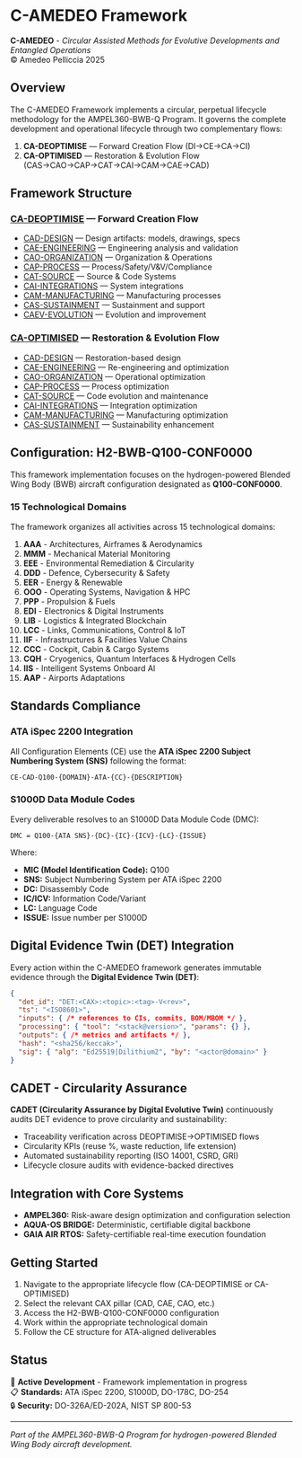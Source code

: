 # C-AMEDEO Framework

**C-AMEDEO** - *Circular Assisted Methods for Evolutive Developments and Entangled Operations*  
© Amedeo Pelliccia 2025

## Overview

The C-AMEDEO Framework implements a circular, perpetual lifecycle methodology for the AMPEL360-BWB-Q Program. It governs the complete development and operational lifecycle through two complementary flows:

1. **CA-DEOPTIMISE** — Forward Creation Flow (DI→CE→CA→CI)
2. **CA-OPTIMISED** — Restoration & Evolution Flow (CAS→CAO→CAP→CAT→CAI→CAM→CAE→CAD)

## Framework Structure

### [CA-DEOPTIMISE](https://github.com/Robbbo-T/Robbbo-T/tree/main/C-AMEDEO-FRAMEWORK/CA-DEOPTIMISE) — Forward Creation Flow

* [CAD-DESIGN](https://github.com/Robbbo-T/Robbbo-T/tree/main/C-AMEDEO-FRAMEWORK/CA-DEOPTIMISE/CAD-DESIGN) — Design artifacts: models, drawings, specs
* [CAE-ENGINEERING](https://github.com/Robbbo-T/Robbbo-T/tree/main/C-AMEDEO-FRAMEWORK/CA-DEOPTIMISE/CAE-ENGINEERING) — Engineering analysis and validation
* [CAO-ORGANIZATION](https://github.com/Robbbo-T/Robbbo-T/tree/main/C-AMEDEO-FRAMEWORK/CA-DEOPTIMISE/CAO-ORGANIZATION) — Organization & Operations
* [CAP-PROCESS](https://github.com/Robbbo-T/Robbbo-T/tree/main/C-AMEDEO-FRAMEWORK/CA-DEOPTIMISE/CAP-PROCESS) — Process/Safety/V&V/Compliance
* [CAT-SOURCE](https://github.com/Robbbo-T/Robbbo-T/tree/main/C-AMEDEO-FRAMEWORK/CA-DEOPTIMISE/CAT-SOURCE) — Source & Code Systems
* [CAI-INTEGRATIONS](https://github.com/Robbbo-T/Robbbo-T/tree/main/C-AMEDEO-FRAMEWORK/CA-DEOPTIMISE/CAI-INTEGRATIONS) — System integrations
* [CAM-MANUFACTURING](https://github.com/Robbbo-T/Robbbo-T/tree/main/C-AMEDEO-FRAMEWORK/CA-DEOPTIMISE/CAM-MANUFACTURING) — Manufacturing processes
* [CAS-SUSTAINMENT](https://github.com/Robbbo-T/Robbbo-T/tree/main/C-AMEDEO-FRAMEWORK/CA-DEOPTIMISE/CAS-SUSTAINMENT) — Sustainment and support
* [CAEV-EVOLUTION](https://github.com/Robbbo-T/Robbbo-T/tree/main/C-AMEDEO-FRAMEWORK/CA-DEOPTIMISE/CAEV-EVOLUTION) — Evolution and improvement

### [CA-OPTIMISED](https://github.com/Robbbo-T/Robbbo-T/tree/main/C-AMEDEO-FRAMEWORK/CA-OPTIMISED) — Restoration & Evolution Flow

* [CAD-DESIGN](https://github.com/Robbbo-T/Robbbo-T/tree/main/C-AMEDEO-FRAMEWORK/CA-OPTIMISED/CAD-DESIGN) — Restoration-based design
* [CAE-ENGINEERING](https://github.com/Robbbo-T/Robbbo-T/tree/main/C-AMEDEO-FRAMEWORK/CA-OPTIMISED/CAE-ENGINEERING) — Re-engineering and optimization
* [CAO-ORGANIZATION](https://github.com/Robbbo-T/Robbbo-T/tree/main/C-AMEDEO-FRAMEWORK/CA-OPTIMISED/CAO-ORGANIZATION) — Operational optimization
* [CAP-PROCESS](https://github.com/Robbbo-T/Robbbo-T/tree/main/C-AMEDEO-FRAMEWORK/CA-OPTIMISED/CAP-PROCESS) — Process optimization
* [CAT-SOURCE](https://github.com/Robbbo-T/Robbbo-T/tree/main/C-AMEDEO-FRAMEWORK/CA-OPTIMISED/CAT-SOURCE) — Code evolution and maintenance
* [CAI-INTEGRATIONS](https://github.com/Robbbo-T/Robbbo-T/tree/main/C-AMEDEO-FRAMEWORK/CA-OPTIMISED/CAI-INTEGRATIONS) — Integration optimization
* [CAM-MANUFACTURING](https://github.com/Robbbo-T/Robbbo-T/tree/main/C-AMEDEO-FRAMEWORK/CA-OPTIMISED/CAM-MANUFACTURING) — Manufacturing optimization
* [CAS-SUSTAINMENT](https://github.com/Robbbo-T/Robbbo-T/tree/main/C-AMEDEO-FRAMEWORK/CA-OPTIMISED/CAS-SUSTAINMENT) — Sustainability enhancement

## Configuration: H2-BWB-Q100-CONF0000

This framework implementation focuses on the hydrogen-powered Blended Wing Body (BWB) aircraft configuration designated as **Q100-CONF0000**.

### 15 Technological Domains

The framework organizes all activities across 15 technological domains:

1. **AAA** - Architectures, Airframes & Aerodynamics
2. **MMM** - Mechanical Material Monitoring
3. **EEE** - Environmental Remediation & Circularity
4. **DDD** - Defence, Cybersecurity & Safety
5. **EER** - Energy & Renewable
6. **OOO** - Operating Systems, Navigation & HPC
7. **PPP** - Propulsion & Fuels
8. **EDI** - Electronics & Digital Instruments
9. **LIB** - Logistics & Integrated Blockchain
10. **LCC** - Links, Communications, Control & IoT
11. **IIF** - Infrastructures & Facilities Value Chains
12. **CCC** - Cockpit, Cabin & Cargo Systems
13. **CQH** - Cryogenics, Quantum Interfaces & Hydrogen Cells
14. **IIS** - Intelligent Systems Onboard AI
15. **AAP** - Airports Adaptations

## Standards Compliance

### ATA iSpec 2200 Integration
All Configuration Elements (CE) use the **ATA iSpec 2200 Subject Numbering System (SNS)** following the format:
```
CE-CAD-Q100-{DOMAIN}-ATA-{CC}-{DESCRIPTION}
```

### S1000D Data Module Codes
Every deliverable resolves to an S1000D Data Module Code (DMC):
```
DMC = Q100-{ATA SNS}-{DC}-{IC}-{ICV}-{LC}-{ISSUE}
```

Where:
- **MIC (Model Identification Code):** Q100
- **SNS:** Subject Numbering System per ATA iSpec 2200
- **DC:** Disassembly Code
- **IC/ICV:** Information Code/Variant
- **LC:** Language Code
- **ISSUE:** Issue number per S1000D

## Digital Evidence Twin (DET) Integration

Every action within the C-AMEDEO framework generates immutable evidence through the **Digital Evidence Twin (DET)**:

```json
{
  "det_id": "DET:<CAX>:<topic>:<tag>-V<rev>",
  "ts": "<ISO8601>",
  "inputs": { /* references to CIs, commits, BOM/MBOM */ },
  "processing": { "tool": "<stack@version>", "params": {} },
  "outputs": { /* metrics and artifacts */ },
  "hash": "<sha256/keccak>",
  "sig": { "alg": "Ed25519|Dilithium2", "by": "<actor@domain>" }
}
```

## CADET - Circularity Assurance

**CADET (Circularity Assurance by Digital Evolutive Twin)** continuously audits DET evidence to prove circularity and sustainability:

- Traceability verification across DEOPTIMISE→OPTIMISED flows
- Circularity KPIs (reuse %, waste reduction, life extension)
- Automated sustainability reporting (ISO 14001, CSRD, GRI)
- Lifecycle closure audits with evidence-backed directives

## Integration with Core Systems

- **AMPEL360:** Risk-aware design optimization and configuration selection
- **AQUA-OS BRIDGE:** Deterministic, certifiable digital backbone
- **GAIA AIR RTOS:** Safety-certifiable real-time execution foundation

## Getting Started

1. Navigate to the appropriate lifecycle flow (CA-DEOPTIMISE or CA-OPTIMISED)
2. Select the relevant CAX pillar (CAD, CAE, CAO, etc.)
3. Access the H2-BWB-Q100-CONF0000 configuration
4. Work within the appropriate technological domain
5. Follow the CE structure for ATA-aligned deliverables

## Status

🚧 **Active Development** - Framework implementation in progress  
📋 **Standards:** ATA iSpec 2200, S1000D, DO-178C, DO-254  
🔒 **Security:** DO-326A/ED-202A, NIST SP 800-53  

---

*Part of the AMPEL360-BWB-Q Program for hydrogen-powered Blended Wing Body aircraft development.*